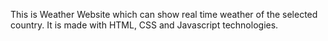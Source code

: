 This is Weather Website which can show real time weather of the selected country.
It is made with HTML, CSS and Javascript technologies.
